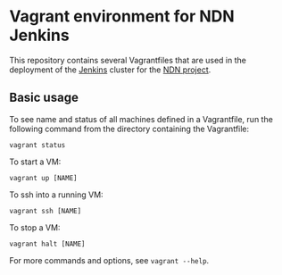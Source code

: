 # Vagrant environment for NDN Jenkins

This repository contains several Vagrantfiles that are used in the deployment of the
[Jenkins](https://www.jenkins.io/) cluster for the [NDN project](https://named-data.net/).

## Basic usage

To see name and status of all machines defined in a Vagrantfile, run the following command
from the directory containing the Vagrantfile:

```
vagrant status
```

To start a VM:

```
vagrant up [NAME]
```

To ssh into a running VM:

```
vagrant ssh [NAME]
```

To stop a VM:

```
vagrant halt [NAME]
```

For more commands and options, see `vagrant --help`.
